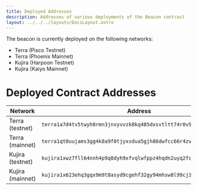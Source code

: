 ```yaml
---
title: Deployed Addresses
description: Addresses of various deployments of the Beacon contract
layout: ../../../layouts/DocsLayout.astro
---
```


The beacon is currently deployed on the following networks:
* Terra (Pisco Testnet)
* Terra (Phoenix Mainnet)
* Kujira (Harpoon Testnet)
* Kujira (Kaiyo Mainnet)

# Deployed Contract Addresses

| Network | Address |
| ----------- | ----------- |
| Terra (testnet) | `terra1a7d4tv5twyh8rmn3jnvyvvzk8kq485dxsvtltt74r0v9earvhfmqseluj8` |
| Terra (mainnet) | `terra1qt0uujams3gg4k8a9f0tjyxsdua5gjh86dwfcc66r4zv9xny02ms3qujeh` |
| Kujira (testnet) | `kujira1xwz7fll64nnh4p9q8dyh9xfvqlwfppz4hqdn2uyq2fcmmqtnf5vsugyk7u` |
| Kujira (mainnet) | `kujira1x623ehq3gqx9m9t8asyd9cgehf32gy94mhsw8l99cj3l2nvda2fqrjwqy5` |